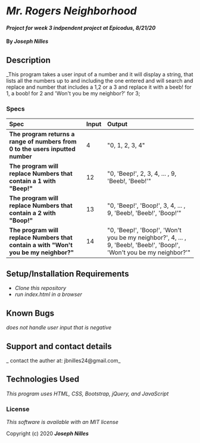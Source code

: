 # _Mr. Rogers Neighborhood_

#### _Project for week 3 indpendent project at Epicodus, 8/21/20_

#### By _**Joseph Nilles**_

## Description

_This program takes a user input of a number and it will display a string, that lists all the numbers up to and including the one entered and will search and replace and number that includes a 1,2 or a 3 and replace it with a beeb! for 1, a boob! for 2 and 'Won't you be my neighbor?' for 3;

### Specs
| Spec | Input | Output |
| :-------------     | :------------- | :------------- |
| **The program returns a range of numbers from 0 to the users inputted number** | 4 | "0, 1, 2, 3, 4" |
| **The program will replace Numbers that contain a 1 with "Beep!"** | 12 | "0, 'Beep!', 2, 3, 4, ... , 9, 'Beeb!, 'Beeb!'" |
| **The program will replace Numbers that contain a 2 with "Boop!"** | 13 | "0, 'Beep!', 'Boop!', 3, 4, ... , 9, 'Beeb!, 'Beeb!', 'Boop!'" |
| **The program will replace Numbers that contain a  with "Won't you be my neighbor?"** | 14 | "0, 'Beep!', 'Boop!', 'Won't you be my neighbor?', 4, ... , 9, 'Beeb!, 'Beeb!', 'Boop!', 'Won't you be my neighbor?'" |



## Setup/Installation Requirements

* _Clone this repository_
* _run index.html in a browser_

## Known Bugs

_does not handle user input that is negative_

## Support and contact details

_ contact the auther at: jbnilles24@gmail.com_

## Technologies Used

_This program uses HTML, CSS, Bootstrap, jQuery, and JavaScript_

### License

*This software is available with an MIT license*

Copyright (c) 2020 **_Joseph Nilles_**
